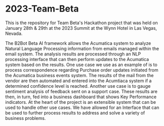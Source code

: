# 2023-Team-Beta
This is the repository for Team Beta's Hackathon project that was held on January 28th & 29th at the 2023 Summit at the Wynn Hotel in Las Vegas, Nevada.

The B2Bot Beta AI framework allows the Acumatica system to analyze Natural Language Processing information from emails managed within the email system. The analysis results are processed through an NLP processing interface that can then perform updates to the Acumatica system based on the results. One use case we use as an example of is to process correspondence regarding Purchase order updates initiated from the Acumatica business events system. The results of the mail from the vendor are then automated and entered into the Acumtiaca system if a determined confidence level is reached. Another use case is to gauge sentiment analysis of feedback sent on a support case. These results are then, in turn, fed into a business dashboard that shows Key Performance indicators. At the heart of the project is an extensible system that can be used to handle other use cases. We have allowed for an Interface that can be used to further process results to address and solve a variety of business problems.
